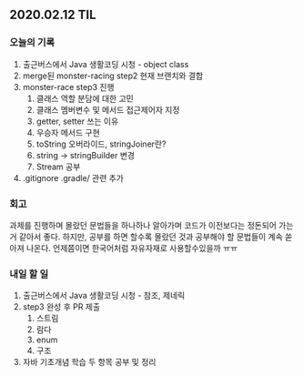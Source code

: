 ## 2020.02.12 TIL

### 오늘의 기록

1. 출근버스에서 Java 생활코딩 시청 - object class
2. merge된 monster-racing step2 현재 브랜치와 결합
3. monster-race step3 진행
   1. 클래스 역할 분담에 대한 고민
   2. 클래스 멤버변수 및 메서드 접근제어자 지정
   3. getter, setter 쓰는 이유
   4. 우승자 메서드 구현
   5. toString 오버라이드, stringJoiner란?
   6. string -> stringBuilder 변경
   7. Stream 공부
4. .gitignore .gradle/ 관련 추가

### 회고

과제를 진행하며 몰랐던 문법들을 하나하나 알아가며 코드가 이전보다는 정돈되어 가는거 같아서 좋다. 하지만, 공부를 하면 할수록 몰랐던 것과 공부해야 할 문법들이 계속 쏟아져 나온다. 언제쯤이면 한국어처럼 자유자재로 사용할수있을까 ㅠㅠ

### 내일 할 일

1. 출근버스에서 Java 생활코딩 시청 - 참조, 제네릭
2. step3 완성 후 PR 제출
   1. 스트림
   2. 람다
   3. enum
   4. 구조
3. 자바 기초개념 학습 두 항목 공부 및 정리
